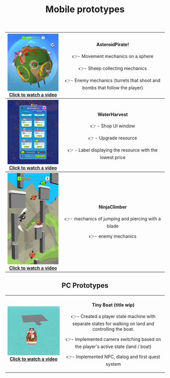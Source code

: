 <div align="center">
  <!-- MAIN HEAD -->
  <h1>Mobile prototypes<br /></h1>
  <h4><br /> </h4>
  <!-- Content -->
  <table>
    <tbody align="center">
      <tr>
        <!-- column 1 -->
        <th width="350px"> 
          <a href="https://youtube.com/shorts/IiTsqjVfT7U?feature=share" target="_blank">
            <img src="ReadmeResources/AsteroidPirate/1.png">
            Click to watch a video
          </a>
        </th>
        <!-- column 2 -->
        <td width="650px">
          <h4>AsteroidPirate!</h4>
          <p>👉- Movement mechanics on a sphere</p>
          <p>👉- Sheep collecting mechanics</p>
          <p>👉- Enemy mechanics (turrets that shoot and bombs that follow the player)</p>
        </td>
      </tr>
    </tbody>
    <tbody align="center">
      <tr>
        <!-- column 1 -->
        <th width="350px"> 
          <a href="https://youtube.com/shorts/f5EdHb_fP4Y?feature=share" target="_blank">
            <img src="ReadmeResources/Harvest/2.png">
            Click to watch a video
          </a>
        </th>
        <!-- column 2 -->
        <td width="650px">
          <h4>WaterHarvest</h4>
          <p>👉 - Shop UI window</p>
          <p>👉 - Upgrade resource</p>
          <p>👉 - Label displaying the resource with the lowest price</p>
        </td>
      </tr>
    </tbody>
     <tbody align="center">
      <tr>
        <!-- column 1 -->
        <th width="350px"> 
          <a href="https://youtube.com/shorts/DOg7GjEDE70" target="_blank">
            <img src="ReadmeResources/NinjaClimber/Ninja_1080x1920_03.jpg">
            Click to watch a video
          </a>
        </th>
        <!-- column 2 -->
        <td width="650px">
          <h4>NinjaClimber</h4>
          <p>👉- mechanics of jumping and piercing with a blade
          <p>👉- enemy mechanics</p>
        </td>
      </tr>
     </tbody>
  </table>

  <!-- SECOND HEADER BELOW THE TABLE -->
  <h2>PC Prototypes</h2>
  <table>
    <tbody align="center">
      <tr>
        <th width="350px"> 
          <a href="https://youtu.be/OT3mZaJzdco">
            <img src="ReadmeResources/obraz_2025-04-14_122153782.png">
            Click to watch a video
          </a>
        </th>
        <!-- column 2 -->
        <td width="650px">
          <h4>Tiny Boat (title wip)</h4>
          <p>👉- Created a player state machine with separate states for walking on land and controlling the boat.</p>
          <p>👉- Implemented camera switching based on the player's active state (land / boat)</p>
           <p>👉- Implemented NPC, dialog and first quest system</p>
        </td>
      </tr>
    </tbody>
    <tbody align="center">
      <tr>
</div>

